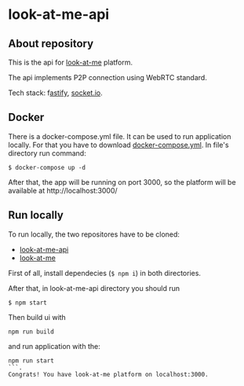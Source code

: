 # look-at-me-api

## About repository
This is the api for [look-at-me](https://github.com/mezidia/look-at-me) platform.

The api implements P2P connection using WebRTC standard. 

Tech stack: f[astify](https://www.fastify.io/), [socket.io](https://socket.io/).

## Docker
There is a docker-compose.yml file. It can be used to run application locally. For that you have to download [docker-compose.yml](https://github.com/mezidia/look-at-me-api/blob/main/docker-compose.yml). In file's directory run command:
``` 
$ docker-compose up -d
```
After that, the app will be running on port 3000, so the platform will be available at http://localhost:3000/

## Run locally 
To run locally, the two repositores have to be cloned: 
- [look-at-me-api](https://github.com/mezidia/look-at-me-api)
- [look-at-me](https://github.com/mezidia)

First of all, install dependecies (```$ npm i```) in both directories. 

After that, in look-at-me-api directory you should run 
```
$ npm start
```
Then build ui with 
```
npm run build
```
and run application with the:
```
npm run start
```.
Congrats! You have look-at-me platform on localhost:3000. 
